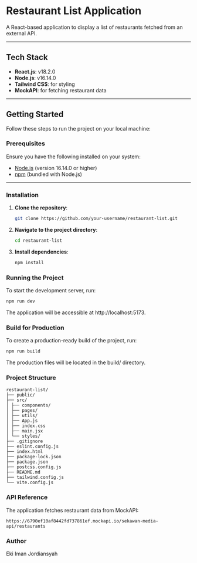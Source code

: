 # Restaurant List Application

A React-based application to display a list of restaurants fetched from an external API.

---

## Tech Stack

- **React.js**: v18.2.0
- **Node.js**: v16.14.0
- **Tailwind CSS**: for styling
- **MockAPI**: for fetching restaurant data

---

## Getting Started

Follow these steps to run the project on your local machine:

### Prerequisites

Ensure you have the following installed on your system:

- [Node.js](https://nodejs.org/) (version 16.14.0 or higher)
- [npm](https://www.npmjs.com/) (bundled with Node.js)

---

### Installation

1. **Clone the repository**:

   ```bash
   git clone https://github.com/your-username/restaurant-list.git

   ```

2. **Navigate to the project directory**:

   ```bash
   cd restaurant-list

   ```

3. **Install dependencies**:
   ```bash
   npm install
   ```

### Running the Project

To start the development server, run:

```bash
npm run dev
```

The application will be accessible at http://localhost:5173.

### Build for Production

To create a production-ready build of the project, run:

```bash
npm run build
```

The production files will be located in the build/ directory.

### Project Structure

    restaurant-list/
    ├── public/
    ├── src/
    │ ├── components/
    │ ├── pages/
    │ ├── utils/
    │ ├── App.js
    │ ├── index.css
    │ ├── main.jsx
    │ └── styles/
    ├── .gitignore
    ├── eslint.config.js
    ├── index.html
    ├── package-lock.json
    ├── package.json
    ├── postcss.config.js
    ├── README.md
    ├── tailwind.config.js
    └── vite.config.js

### API Reference

The application fetches restaurant data from MockAPI:

    https://6790ef10af8442fd737861ef.mockapi.io/sekawan-media-api/restaurants

### Author

Eki Iman Jordiansyah
